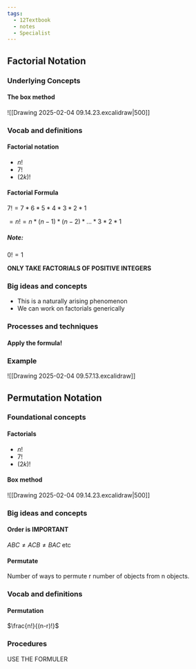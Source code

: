 ```yaml
---
tags:
  - 12Textbook
  - notes
  - Specialist
---
```

## Factorial Notation
### Underlying Concepts
#### The box method
![[Drawing 2025-02-04 09.14.23.excalidraw|500]]

### Vocab and definitions
#### Factorial notation
- $n!$
- $7!$ 
- $(2k)!$
#### Factorial Formula
$7! = 7* 6* 5* 4*3*2*1$

$=n! = n*(n-1)*(n-2)*...*3*2*1$ 
##### Note:
$0! = 1$ 

**ONLY TAKE FACTORIALS OF POSITIVE INTEGERS**
### Big ideas and concepts
- This is a naturally arising phenomenon
- We can work on factorials generically 
### Processes and techniques
#### Apply the formula!




### Example
![[Drawing 2025-02-04 09.57.13.excalidraw]]


## Permutation Notation
### Foundational concepts
#### Factorials
- $n!$
- $7!$ 
- $(2k)!$

#### Box method
![[Drawing 2025-02-04 09.14.23.excalidraw|500]]

### Big ideas and concepts
#### Order is **IMPORTANT**
$ABC \neq ACB \neq BAC \; \textrm{etc}$ 

#### Permutate
Number of ways to permute r number of objects from n objects.


### Vocab and definitions
#### Permutation
$\frac{n!}{(n-r)!}$

### Procedures 
USE THE FORMULER 